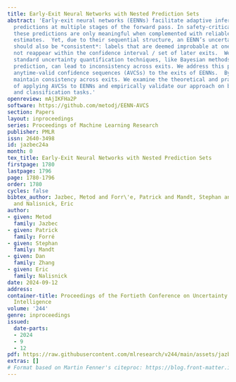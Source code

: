 ```yaml
---
title: Early-Exit Neural Networks with Nested Prediction Sets
abstract: 'Early-exit neural networks (EENNs) facilitate adaptive inference by producing
  predictions at multiple stages of the forward pass. In safety-critical applications,
  these predictions are only meaningful when complemented with reliable uncertainty
  estimates.  Yet, due to their sequential structure, an EENN’s uncertainty estimates
  should also be *consistent*: labels that are deemed improbable at one exit should
  not reappear within the confidence interval / set of later exits.  We show that
  standard uncertainty quantification techniques, like Bayesian methods or conformal
  prediction, can lead to inconsistency across exits. We address this problem by applying
  anytime-valid confidence sequences (AVCSs) to the exits of EENNs.  By design, AVCSs
  maintain consistency across exits. We examine the theoretical and practical challenges
  of applying AVCSs to EENNs and empirically validate our approach on both regression
  and classification tasks.'
openreview: mAjIKFHa2P
software: https://github.com/metodj/EENN-AVCS
section: Papers
layout: inproceedings
series: Proceedings of Machine Learning Research
publisher: PMLR
issn: 2640-3498
id: jazbec24a
month: 0
tex_title: Early-Exit Neural Networks with Nested Prediction Sets
firstpage: 1780
lastpage: 1796
page: 1780-1796
order: 1780
cycles: false
bibtex_author: Jazbec, Metod and Forr\'e, Patrick and Mandt, Stephan and Zhang, Dan
  and Nalisnick, Eric
author:
- given: Metod
  family: Jazbec
- given: Patrick
  family: Forré
- given: Stephan
  family: Mandt
- given: Dan
  family: Zhang
- given: Eric
  family: Nalisnick
date: 2024-09-12
address:
container-title: Proceedings of the Fortieth Conference on Uncertainty in Artificial
  Intelligence
volume: '244'
genre: inproceedings
issued:
  date-parts:
  - 2024
  - 9
  - 12
pdf: https://raw.githubusercontent.com/mlresearch/v244/main/assets/jazbec24a/jazbec24a.pdf
extras: []
# Format based on Martin Fenner's citeproc: https://blog.front-matter.io/posts/citeproc-yaml-for-bibliographies/
---
```

